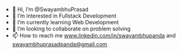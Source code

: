 - 👋 Hi, I’m @SwayambhuPrasad
- 👀 I’m interested in Fullstack Development
- 🌱 I’m currently learning Web Development
- 💞️ I’m looking to collaborate on problem solving
- 📫 How to reach me www.linkedin.com/in/swayambhupanda and swayambhuprasadpanda@gmail.com

<!---
SwayambhuPrasad/SwayambhuPrasad is a ✨ special ✨ repository because its `README.md` (this file) appears on your GitHub profile.
You can click the Preview link to take a look at your changes.
--->
